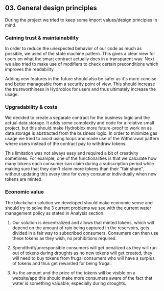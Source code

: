## 03. General design principles

During the project we tried to keep some import values/design principles in mind.

### Gaining trust & maintainability
In order to reduce the unexpected behavior of our code as much as possible, we used of the state machine pattern. This gives a clear view for users on what the smart contract actually does in a transparent way. Next we also tried to make use of modifiers to check certain preconditions which improves the readability.

Adding new features in the future should also be safer as it's more concise and better manageable from a security point of view. This should increase the trustworthiness in Hydroblox for users and thus ultimately increase the usage.

### Upgradability & costs
We decided to create a separate contract for the business logic and the actual data storage. It adds some complexity and code for a relative small project, but this should make Hydroblox more future-proof to work on as data storage is abstracted from the business logic. In order to minimize gas usage we tried to avoid using loops and made use of the Withdrawal pattern where users instead of the contract pay to withdraw tokens.

This limitation was not always easy and required a bit of creativity sometimes. For example, one of the functionalities is that we calculate how many tokens each consumer can claim during a subscription period while making sure that they don't claim more tokens than their "fair share", without updating this every time for every consumer individually when new tokens are minted.

### Economic value
The blockchain solution we developed should make economic sense and should try to solve the 3 current problems we see with the current water management policy as stated in Analysis section.

1. Our solution is decentralized and allows that minted tokens, which will depend on the amount of rain being captured in the reservoirs, gets divided in a fair way to subscribed consumers. Consumers can then use these tokens as they wish, no prohibitions required.
  
2. Spendthrift/unresponsible consumers will get penalized as they will run out of tokens during droughts as no new tokens will get created, they will need to buy tokens from frugal consumers who will have a surplus of tokens and thus get rewarded for being frugal.
  
3. As the amount and the price of the tokens will be visible on a website/app this should make more consumers aware of the fact that water is something valuable, especially during droughts.